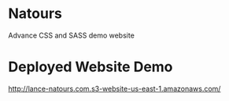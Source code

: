 # Natours
Advance CSS and SASS demo website

# Deployed Website Demo
http://lance-natours.com.s3-website-us-east-1.amazonaws.com/
